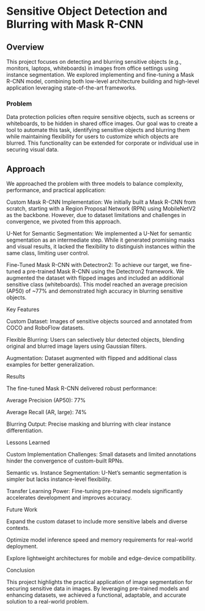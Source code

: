 # Sensitive Object Detection and Blurring with Mask R-CNN

## Overview

This project focuses on detecting and blurring sensitive objects (e.g., monitors, laptops, whiteboards) in images from office settings using instance segmentation. We explored implementing and fine-tuning a Mask R-CNN model, combining both low-level architecture building and high-level application leveraging state-of-the-art frameworks.

### Problem

Data protection policies often require sensitive objects, such as screens or whiteboards, to be hidden in shared office images. Our goal was to create a tool to automate this task, identifying sensitive objects and blurring them while maintaining flexibility for users to customize which objects are blurred. This functionality can be extended for corporate or individual use in securing visual data.

## Approach

We approached the problem with three models to balance complexity, performance, and practical application:

Custom Mask R-CNN Implementation: We initially built a Mask R-CNN from scratch, starting with a Region Proposal Network (RPN) using MobileNetV2 as the backbone. However, due to dataset limitations and challenges in convergence, we pivoted from this approach.

U-Net for Semantic Segmentation: We implemented a U-Net for semantic segmentation as an intermediate step. While it generated promising masks and visual results, it lacked the flexibility to distinguish instances within the same class, limiting user control.

Fine-Tuned Mask R-CNN with Detectron2: To achieve our target, we fine-tuned a pre-trained Mask R-CNN using the Detectron2 framework. We augmented the dataset with flipped images and included an additional sensitive class (whiteboards). This model reached an average precision (AP50) of ~77% and demonstrated high accuracy in blurring sensitive objects.

Key Features

Custom Dataset: Images of sensitive objects sourced and annotated from COCO and RoboFlow datasets.

Flexible Blurring: Users can selectively blur detected objects, blending original and blurred image layers using Gaussian filters.

Augmentation: Dataset augmented with flipped and additional class examples for better generalization.

Results

The fine-tuned Mask R-CNN delivered robust performance:

Average Precision (AP50): 77%

Average Recall (AR, large): 74%

Blurring Output: Precise masking and blurring with clear instance differentiation.

Lessons Learned

Custom Implementation Challenges: Small datasets and limited annotations hinder the convergence of custom-built RPNs.

Semantic vs. Instance Segmentation: U-Net’s semantic segmentation is simpler but lacks instance-level flexibility.

Transfer Learning Power: Fine-tuning pre-trained models significantly accelerates development and improves accuracy.

Future Work

Expand the custom dataset to include more sensitive labels and diverse contexts.

Optimize model inference speed and memory requirements for real-world deployment.

Explore lightweight architectures for mobile and edge-device compatibility.

Conclusion

This project highlights the practical application of image segmentation for securing sensitive data in images. By leveraging pre-trained models and enhancing datasets, we achieved a functional, adaptable, and accurate solution to a real-world problem.
